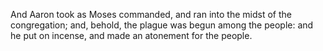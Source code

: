 And Aaron took as Moses commanded, and ran into the midst of the congregation; and, behold, the plague was begun among the people: and he put on incense, and made an atonement for the people.
